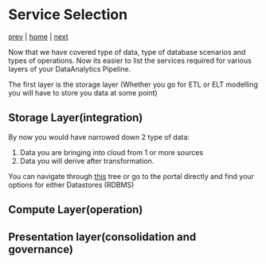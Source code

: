 # Service Selection

[prev](./dataoperations.md) | [home](./introduction.md)  | [next](./QnA.md)

Now that we have covered type of data, type of database scenarios and types of operations. Now its easier to list the services required for various layers of your DataAnalytics Pipeline.

The first layer is the storage layer (Whether you go for ETL or ELT modelling you will have to store you data at some point)

## Storage Layer(integration)

By now you would have narrowed down 2 type of data:

1. Data you are bringing into cloud from 1 or more sources
2. Data you will derive after transformation.

You can navigate through [this]((https://learn.microsoft.com/azure/architecture/guide/technology-choices/data-store-decision-tree)) tree  or go to the portal directly and find your options for either
Datastores (RDBMS)

## Compute Layer(operation)

## Presentation layer(consolidation and governance)